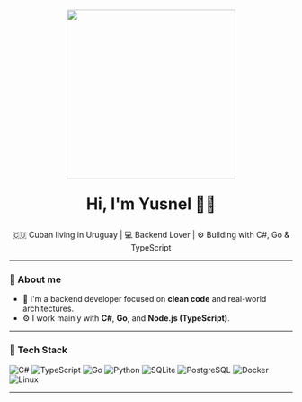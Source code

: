 <h1 align="center">
  <img src="https://media3.giphy.com/media/v1.Y2lkPTc5MGI3NjExM2w4cTFjNThoNXJoZWwwaTA5Y3FvODNvOWh0c3ZqM2loMHp1M2p0ZyZlcD12MV9pbnRlcm5hbF9naWZfYnlfaWQmY3Q9Zw/wwg1suUiTbCY8H8vIA/giphy.gif" width="300"/>
  <p>
  Hi, I'm Yusnel 👨‍💻
  </p>
</h1>

<p align="center">
  🇨🇺 Cuban living in Uruguay | 💻 Backend Lover | ⚙️ Building with C#, Go & TypeScript
</p>

---

### 🧠 About me

- 🔧 I'm a backend developer focused on **clean code** and real-world architectures.
- ⚙️ I work mainly with **C#**, **Go**, and **Node.js (TypeScript)**.

---

### 🚀 Tech Stack

![C#](https://img.shields.io/badge/C%23-239120?style=for-the-badge&logo=csharp&logoColor=white)
![TypeScript](https://img.shields.io/badge/TypeScript-3178C6?style=for-the-badge&logo=typescript&logoColor=white)
![Go](https://img.shields.io/badge/Go-00ADD8?style=for-the-badge&logo=go&logoColor=white)
![Python](https://img.shields.io/badge/Python-3776AB?style=for-the-badge&logo=python&logoColor=white)
![SQLite](https://img.shields.io/badge/SQLite-003B57?style=for-the-badge&logo=sqlite&logoColor=white)
![PostgreSQL](https://img.shields.io/badge/PostgreSQL-4169E1?style=for-the-badge&logo=postgresql&logoColor=white)
![Docker](https://img.shields.io/badge/Docker-2496ED?style=for-the-badge&logo=docker&logoColor=white)
![Linux](https://img.shields.io/badge/Linux-FCC624?style=for-the-badge&logo=linux&logoColor=black)

---
